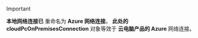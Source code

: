 <!-- markdownlint-disable MD041-->

> [!IMPORTANT]
> **本地网络连接已** 重命名为 **Azure 网络连接**。 **此处的 cloudPcOnPremisesConnection** 对象等效于 **云电脑产品的 Azure** 网络连接。

